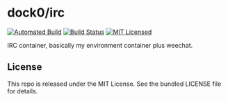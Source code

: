 dock0/irc
=======

[![Automated Build](http://img.shields.io/badge/automated-build-green.svg)](https://hub.docker.com/r/dock0/irc/)
[![Build Status](https://img.shields.io/circleci/project/dock0/irc.svg)](https://circleci.com/gh/dock0/irc)
[![MIT Licensed](http://img.shields.io/badge/license-MIT-green.svg)](https://tldrlegal.com/license/mit-license)

IRC container, basically my environment container plus weechat.

## License

This repo is released under the MIT License. See the bundled LICENSE file for details.

